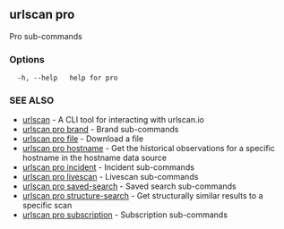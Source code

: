 ## urlscan pro

Pro sub-commands

### Options

```
  -h, --help   help for pro
```

### SEE ALSO

* [urlscan](urlscan.md)	 - A CLI tool for interacting with urlscan.io
* [urlscan pro brand](urlscan_pro_brand.md)	 - Brand sub-commands
* [urlscan pro file](urlscan_pro_file.md)	 - Download a file
* [urlscan pro hostname](urlscan_pro_hostname.md)	 - Get the historical observations for a specific hostname in the hostname data source
* [urlscan pro incident](urlscan_pro_incident.md)	 - Incident sub-commands
* [urlscan pro livescan](urlscan_pro_livescan.md)	 - Livescan sub-commands
* [urlscan pro saved-search](urlscan_pro_saved-search.md)	 - Saved search sub-commands
* [urlscan pro structure-search](urlscan_pro_structure-search.md)	 - Get structurally similar results to a specific scan
* [urlscan pro subscription](urlscan_pro_subscription.md)	 - Subscription sub-commands

